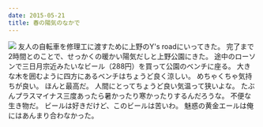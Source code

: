 ```yaml
---
date: 2015-05-21
title: 春の陽気のなかで
---
```


![](https://img.xar.sh/17973196608_0ace9e0d42_k.jpg)
友人の自転車を修理工に渡すために上野のY's roadにいってきた。
完了まで2時間とのことで、せっかくの暖かい陽気だしと上野公園にきた。
途中のローソンで三日月宗近みたいなビール（288円）を買って公園のベンチに座る。
大きな木を囲むように四方にあるベンチはちょうど良く涼しい。
めちゃくちゃ気持ちが良い。
ほんと最高だ。
人間にとってちょうど良い気温って狭いよな。
たぶんプラスマイナス三度あったら暑かったり寒かったりするんだろうな。
不便な生き物だ。
ビールは好きだけど、このビールは苦いわ。
魅惑の黄金エールは俺にはあんまり合わなかった。
